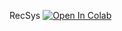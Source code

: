RecSys [![Open In Colab](https://colab.research.google.com/assets/colab-badge.svg)](https://colab.research.google.com/github/hushchyn-mikhail/hse_se_ml/blob/s15/2020/s15-recsys/seminar15-recsys.ipynb)
